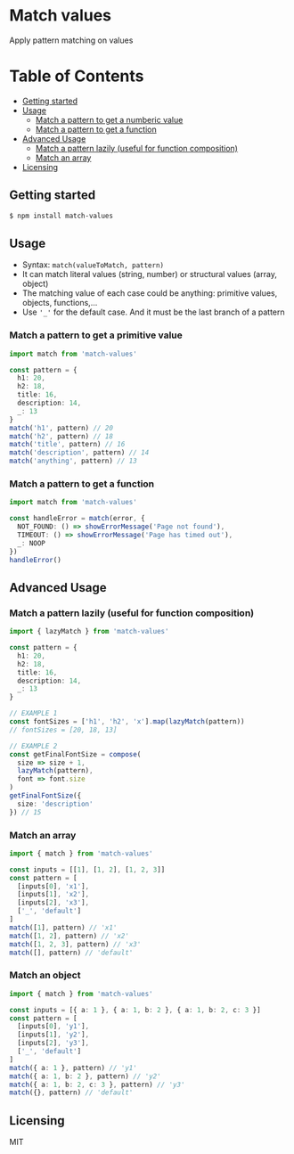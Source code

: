 # Match values

Apply pattern matching on values

Table of Contents
=================

* [Getting started](#getting-started)
* [Usage](#usage)
   * [Match a pattern to get a numberic value](#match-a-pattern-to-get-a-numberic-value)
   * [Match a pattern to get a function](#match-a-pattern-to-get-a-function)
* [Advanced Usage](#advanced-usage)
   * [Match a pattern lazily (useful for function composition)](#match-a-pattern-lazily-useful-for-function-composition)
   * [Match an array](#match-an-array)
* [Licensing](#licensing)


## Getting started

```bash
$ npm install match-values
```

## Usage

- Syntax: `match(valueToMatch, pattern)`
- It can match literal values (string, number) or structural values (array, object)
- The matching value of each case could be anything: primitive values, objects, functions,...
- Use `'_'` for the default case. And it must be the last branch of a pattern

### Match a pattern to get a primitive value

```ts
import match from 'match-values'

const pattern = {
  h1: 20,
  h2: 18,
  title: 16,
  description: 14,
  _: 13
}
match('h1', pattern) // 20
match('h2', pattern) // 18
match('title', pattern) // 16
match('description', pattern) // 14
match('anything', pattern) // 13
```

### Match a pattern to get a function

```ts
import match from 'match-values'

const handleError = match(error, {
  NOT_FOUND: () => showErrorMessage('Page not found'),
  TIMEOUT: () => showErrorMessage('Page has timed out'),
  _: NOOP
})
handleError()
```

## Advanced Usage

### Match a pattern lazily (useful for function composition)

```ts
import { lazyMatch } from 'match-values'

const pattern = {
  h1: 20,
  h2: 18,
  title: 16,
  description: 14,
  _: 13
}

// EXAMPLE 1
const fontSizes = ['h1', 'h2', 'x'].map(lazyMatch(pattern))
// fontSizes = [20, 18, 13]

// EXAMPLE 2
const getFinalFontSize = compose(
  size => size + 1,
  lazyMatch(pattern),
  font => font.size
)
getFinalFontSize({
  size: 'description'
}) // 15
```

### Match an array

```ts
import { match } from 'match-values'

const inputs = [[1], [1, 2], [1, 2, 3]]
const pattern = [
  [inputs[0], 'x1'],
  [inputs[1], 'x2'],
  [inputs[2], 'x3'],
  ['_', 'default']
]
match([1], pattern) // 'x1'
match([1, 2], pattern) // 'x2'
match([1, 2, 3], pattern) // 'x3'
match([], pattern) // 'default'
```

### Match an object

```ts
import { match } from 'match-values'

const inputs = [{ a: 1 }, { a: 1, b: 2 }, { a: 1, b: 2, c: 3 }]
const pattern = [
  [inputs[0], 'y1'],
  [inputs[1], 'y2'],
  [inputs[2], 'y3'],
  ['_', 'default']
]
match({ a: 1 }, pattern) // 'y1'
match({ a: 1, b: 2 }, pattern) // 'y2'
match({ a: 1, b: 2, c: 3 }, pattern) // 'y3'
match({}, pattern) // 'default'
```

## Licensing

MIT

